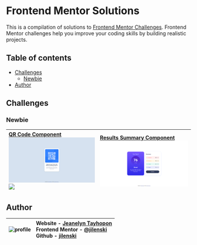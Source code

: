 # Frontend Mentor Solutions

This is a compilation of solutions to [Frontend Mentor Challenges](https://www.frontendmentor.io/challenges). Frontend Mentor challenges help you improve your coding skills by building realistic projects.

## Table of contents

- [Challenges](#challenges)
  - [Newbie](#newbie)
- [Author](#author)

## Challenges

### Newbie

| [QR Code Component](https://github.com/jilenski/frontend-mentor-solutions/tree/main/qr-code-component) [![](././qr-code-component/ss-web.jpg)![](./qr-code-component/)](https://frontend-mentor-solution-qr-code-component.vercel.app/) | [Results Summary Component](https://github.com/jilenski/frontend-mentor-solutions/tree/main/results-summary-component) [![](././results-summary-component/ss-desktop.png)](https://frontend-mentor-solution-results-summary-component.vercel.app/) |
| :-------------------------------------------------------------------------------------------------------------------------------------------------------------------------------------------------------------------------------------- | :------------------------------------------------------------------------------------------------------------------------------------------------------------------------------------------------------------------------------------------------- |

## Author

| <img src="https://media.licdn.com/dms/image/D5603AQF3ma3L9Mw6KQ/profile-displayphoto-shrink_800_800/0/1688980503267?e=1706745600&v=beta&t=UzT3_k4dR8PN1WiV29e56Tap3wQG6HH7xsrJkZh-nSY" alt="profile" width="100"> | Website - [Jeanelyn Tayhopon](https://jeanelyntayhopon.com/)<br>Frontend Mentor - [@jilenski](https://www.frontendmentor.io/profile/jilenski)<br> Github - [jilenski](https://github.com/jilenski) |
| ----------------------------------------------------------------------------------------------------------------------------------------------------------------------------------------------------------------- | :------------------------------------------------------------------------------------------------------------------------------------------------------------------------------------------------- |
